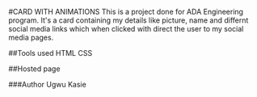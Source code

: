 #CARD WITH ANIMATIONS
This is a project done for ADA Engineering program. 
It's a card containing my details like picture, name and differnt social media links which when clicked with direct the user to my social media pages.

##Tools used
HTML 
CSS

##Hosted page

###Author
Ugwu Kasie